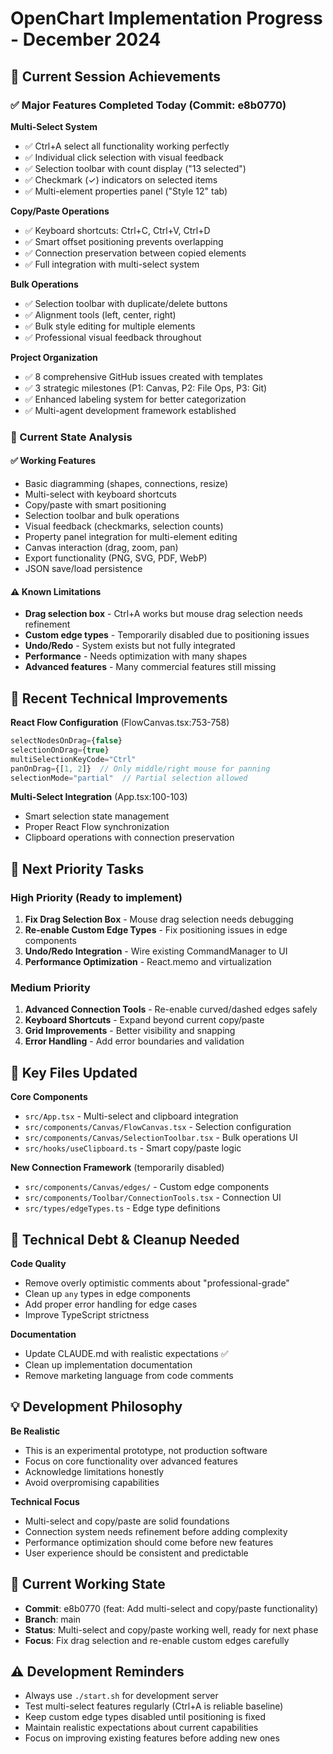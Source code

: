 # OpenChart Implementation Progress - December 2024

## 🎯 Current Session Achievements

### ✅ Major Features Completed Today (Commit: e8b0770)

**Multi-Select System**
- ✅ Ctrl+A select all functionality working perfectly
- ✅ Individual click selection with visual feedback
- ✅ Selection toolbar with count display ("13 selected")
- ✅ Checkmark (✓) indicators on selected items
- ✅ Multi-element properties panel ("Style 12" tab)

**Copy/Paste Operations**
- ✅ Keyboard shortcuts: Ctrl+C, Ctrl+V, Ctrl+D
- ✅ Smart offset positioning prevents overlapping
- ✅ Connection preservation between copied elements
- ✅ Full integration with multi-select system

**Bulk Operations**
- ✅ Selection toolbar with duplicate/delete buttons
- ✅ Alignment tools (left, center, right)
- ✅ Bulk style editing for multiple elements
- ✅ Professional visual feedback throughout

**Project Organization**
- ✅ 8 comprehensive GitHub issues created with templates
- ✅ 3 strategic milestones (P1: Canvas, P2: File Ops, P3: Git)
- ✅ Enhanced labeling system for better categorization
- ✅ Multi-agent development framework established

### 📍 Current State Analysis

#### ✅ Working Features
- Basic diagramming (shapes, connections, resize)
- Multi-select with keyboard shortcuts
- Copy/paste with smart positioning
- Selection toolbar and bulk operations
- Visual feedback (checkmarks, selection counts)
- Property panel integration for multi-element editing
- Canvas interaction (drag, zoom, pan)
- Export functionality (PNG, SVG, PDF, WebP)
- JSON save/load persistence

#### ⚠️ Known Limitations
- **Drag selection box** - Ctrl+A works but mouse drag selection needs refinement
- **Custom edge types** - Temporarily disabled due to positioning issues
- **Undo/Redo** - System exists but not fully integrated
- **Performance** - Needs optimization with many shapes
- **Advanced features** - Many commercial features still missing

## 🎨 Recent Technical Improvements

**React Flow Configuration** (FlowCanvas.tsx:753-758)
```typescript
selectNodesOnDrag={false}
selectionOnDrag={true}
multiSelectionKeyCode="Ctrl"
panOnDrag={[1, 2]}  // Only middle/right mouse for panning
selectionMode="partial"  // Partial selection allowed
```

**Multi-Select Integration** (App.tsx:100-103)
- Smart selection state management
- Proper React Flow synchronization
- Clipboard operations with connection preservation

## 🚀 Next Priority Tasks

### High Priority (Ready to implement)
1. **Fix Drag Selection Box** - Mouse drag selection needs debugging
2. **Re-enable Custom Edge Types** - Fix positioning issues in edge components
3. **Undo/Redo Integration** - Wire existing CommandManager to UI
4. **Performance Optimization** - React.memo and virtualization

### Medium Priority
1. **Advanced Connection Tools** - Re-enable curved/dashed edges safely
2. **Keyboard Shortcuts** - Expand beyond current copy/paste
3. **Grid Improvements** - Better visibility and snapping
4. **Error Handling** - Add error boundaries and validation

## 📂 Key Files Updated

**Core Components**
- `src/App.tsx` - Multi-select and clipboard integration
- `src/components/Canvas/FlowCanvas.tsx` - Selection configuration
- `src/components/Canvas/SelectionToolbar.tsx` - Bulk operations UI
- `src/hooks/useClipboard.ts` - Smart copy/paste logic

**New Connection Framework** (temporarily disabled)
- `src/components/Canvas/edges/` - Custom edge components
- `src/components/Toolbar/ConnectionTools.tsx` - Connection UI
- `src/types/edgeTypes.ts` - Edge type definitions

## 🔧 Technical Debt & Cleanup Needed

**Code Quality**
- Remove overly optimistic comments about "professional-grade"
- Clean up `any` types in edge components
- Add proper error handling for edge cases
- Improve TypeScript strictness

**Documentation**
- Update CLAUDE.md with realistic expectations ✅
- Clean up implementation documentation
- Remove marketing language from code comments

## 💡 Development Philosophy

**Be Realistic**
- This is an experimental prototype, not production software
- Focus on core functionality over advanced features
- Acknowledge limitations honestly
- Avoid overpromising capabilities

**Technical Focus**
- Multi-select and copy/paste are solid foundations
- Connection system needs refinement before adding complexity
- Performance optimization should come before new features
- User experience should be consistent and predictable

## 🔄 Current Working State

- **Commit**: e8b0770 (feat: Add multi-select and copy/paste functionality)
- **Branch**: main
- **Status**: Multi-select and copy/paste working well, ready for next phase
- **Focus**: Fix drag selection and re-enable custom edges carefully

## ⚠️ Development Reminders

- Always use `./start.sh` for development server
- Test multi-select features regularly (Ctrl+A is reliable baseline)
- Keep custom edge types disabled until positioning is fixed
- Maintain realistic expectations about current capabilities
- Focus on improving existing features before adding new ones